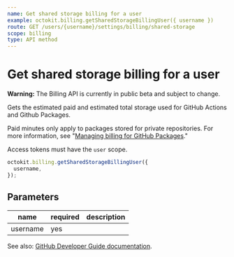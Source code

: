 ```yaml
---
name: Get shared storage billing for a user
example: octokit.billing.getSharedStorageBillingUser({ username })
route: GET /users/{username}/settings/billing/shared-storage
scope: billing
type: API method
---
```


# Get shared storage billing for a user

**Warning:** The Billing API is currently in public beta and subject to change.

Gets the estimated paid and estimated total storage used for GitHub Actions and Github Packages.

Paid minutes only apply to packages stored for private repositories. For more information, see "[Managing billing for GitHub Packages](https://help.github.com/github/setting-up-and-managing-billing-and-payments-on-github/managing-billing-for-github-packages)."

Access tokens must have the `user` scope.

```js
octokit.billing.getSharedStorageBillingUser({
  username,
});
```

## Parameters

<table>
  <thead>
    <tr>
      <th>name</th>
      <th>required</th>
      <th>description</th>
    </tr>
  </thead>
  <tbody>
    <tr><td>username</td><td>yes</td><td>

</td></tr>
  </tbody>
</table>

See also: [GitHub Developer Guide documentation](https://developer.github.com/v3/billing/#get-shared-storage-billing-for-a-user).
